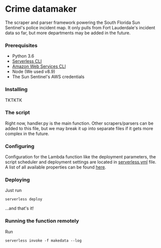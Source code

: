 # Crime datamaker

The scraper and parser framework powering the South Florida Sun Sentinel's police incident map. It only pulls from Fort Lauderdale's incident data so far, but more departments may be added in the future.

### Prerequisites
- Python 3.6
- [Serverless CLI](https://serverless.com/)
- [Amazon Web Services CLI](https://aws.amazon.com/cli/)
- Node (We used v8.9)
- The Sun Sentinel's AWS credentials

### Installing
TKTKTK

### The script
Right now, handler.py is the main function. Other scrapers/parsers can be added to this file, but we may break it up into separate files if it gets more complex in the future.

### Configuring
Configuration for the Lambda function like the deployment parameters, the script scheduler and deployment settings are located in [serverless.yml](https://github.com/SunSentinel/crime-datamaker/blob/master/serverless.yml) file. A list of all available properties can be found [here](https://serverless.com/framework/docs/providers/aws/guide/serverless.yml/).

### Deploying
Just run
```
serverless deploy
```
...and that's it!

### Running the function remotely
Run
```
serverless invoke -f makedata --log
```
